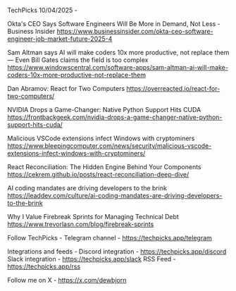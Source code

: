 TechPicks 10/04/2025 -

Okta's CEO Says Software Engineers Will Be More in Demand, Not Less - Business Insider
https://www.businessinsider.com/okta-ceo-software-engineer-job-market-future-2025-4

Sam Altman says AI will make coders 10x more productive, not replace them — Even Bill Gates claims the field is too complex
https://www.windowscentral.com/software-apps/sam-altman-ai-will-make-coders-10x-more-productive-not-replace-them

Dan Abramov: React for Two Computers
https://overreacted.io/react-for-two-computers/

NVIDIA Drops a Game-Changer: Native Python Support Hits CUDA
https://frontbackgeek.com/nvidia-drops-a-game-changer-native-python-support-hits-cuda/

Malicious VSCode extensions infect Windows with cryptominers
https://www.bleepingcomputer.com/news/security/malicious-vscode-extensions-infect-windows-with-cryptominers/

React Reconciliation: The Hidden Engine Behind Your Components
https://cekrem.github.io/posts/react-reconciliation-deep-dive/

AI coding mandates are driving developers to the brink
https://leaddev.com/culture/ai-coding-mandates-are-driving-developers-to-the-brink

Why I Value Firebreak Sprints for Managing Technical Debt
https://www.trevorlasn.com/blog/firebreak-sprints

Follow TechPicks -
Telegram channel - https://techpicks.app/telegram

Integrations and feeds -
Discord integration - https://techpicks.app/discord
Slack integration - https://techpicks.app/slack
RSS Feed - https://techpicks.app/rss

Follow me on X - https://x.com/dewbjorn